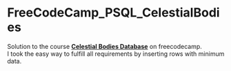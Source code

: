 # FreeCodeCamp_PSQL_CelestialBodies
Solution to the course [**Celestial Bodies Database**](https://www.freecodecamp.org/learn/relational-database/build-a-celestial-bodies-database-project/build-a-celestial-bodies-database) on freecodecamp.  
I took the easy way to fulfill all requirements by inserting rows with minimum data.  

